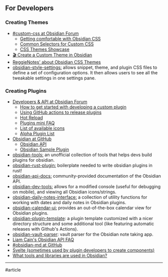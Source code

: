 ## For Developers

### Creating Themes

  * [#custom-css at Obsidian Forum](https://forum.obsidian.md/tag/custom-css)
    * [Getting comfortable with Obsidian CSS](https://forum.obsidian.md/t/getting-comfortable-with-obsidian-css/133)
    * [Common Selectors for Custom CSS](https://forum.obsidian.md/t/common-selectors-for-custom-css/1984)
    * [CSS Themes Showcase](https://forum.obsidian.md/t/meta-post-css-themes-showcase/76)
  * [🎬 Create a Custom Theme in Obsidian](https://www.youtube.com/watch?v=lyaEnxgow4E)
  * [ReggieNotes' about Obsidian CSS Themes](https://publish.obsidian.md/reggienotes/Quickstart+CSS+Guide/010+Obsidian+CSS+Themes)
  * [obsidian-style-settings:](https://github.com/mgmeyers/obsidian-style-settings) allows snippet, theme, and plugin CSS files to define a set of configuration options. It then allows users to see all the tweakable settings in one settings pane.

### Creating Plugins

  * [Developers & API at Obsidian Forum](https://forum.obsidian.md/c/developers-api/14)
    * [How to get started with developing a custom plugin](https://forum.obsidian.md/t/how-to-get-started-with-developing-a-custom-plugin/8157)
    * [Using GitHub actions to release plugins](https://forum.obsidian.md/t/using-github-actions-to-release-plugins/7877)
    * [Hot Reload](https://forum.obsidian.md/t/plugin-release-for-developers-hot-reload-the-plugin-s-youre-developing/12185)
    * [Plugins mini FAQ](https://forum.obsidian.md/t/plugins-mini-faq/7737)
    * [List of available icons](https://forum.obsidian.md/t/list-of-available-icons-for-component-seticon/16332/4)
    * [Alpha Plugin List](https://forum.obsidian.md/t/meta-alpha-plugin-list-0-9-7/7736)
  * [Obsidian at GitHub](https://github.com/obsidianmd)
    * [Obsidian API](https://github.com/obsidianmd/obsidian-api)
    * [Obsidian Sample Plugin](https://github.com/obsidianmd/obsidian-sample-plugin)
  * [obsidian-tools:](https://github.com/obsidian-tools/obsidian-tools) an unofficial collection of tools that helps devs build plugins for obsidian.
  * [obsidian-rust-plugin:](https://github.com/trashhalo/obsidian-rust-plugin) boilerplate needed to write obsidian plugins in rust!
  * [obsidian-api-docs:](https://github.com/HEmile/obsidian-api-docs/blob/main/docs/00_Home.md) community-provided documentation of the Obsidian API.
  * [obsidian-dev-tools:](https://github.com/KjellConnelly/obsidian-dev-tools) allows for a modified console (useful for debugging on mobile), and viewing all Obsidian icons/strings.
  * [obsidian-daily-notes-interface:](https://github.com/liamcain/obsidian-daily-notes-interface) a collection of utility functions for working with dates and daily notes in Obsidian plugins.
  * [obsidian-calendar-ui:](https://github.com/liamcain/obsidian-calendar-ui) provides an out-of-the-box calendar view for Obsidian plugins.
  * [obsidian-plugin-template](https://github.com/THeK3nger/obsidian-plugin-template): a plugin template customized with a nicer directory structure and some additional tool (like featuring automatic releases with Github's Actions).
  * [obsidian-vault-parser](https://github.com/coffee-cup/obsidian-vault-parser): vault parser for the Obsidian note taking app.
  * [Liam Cain's Obsidian API FAQ](https://liamca.in/Obsidian/API+FAQ/index)
  * [#obsidian-md at GitHub](https://github.com/topics/obsidian-md)
  * [Svelte (sometimes used by plugin developers to create components)](https://svelte.dev/)
  * [What tools and libraries are used in Obsidian?](https://konhi.me/obsidian-stack.html)


___

#article